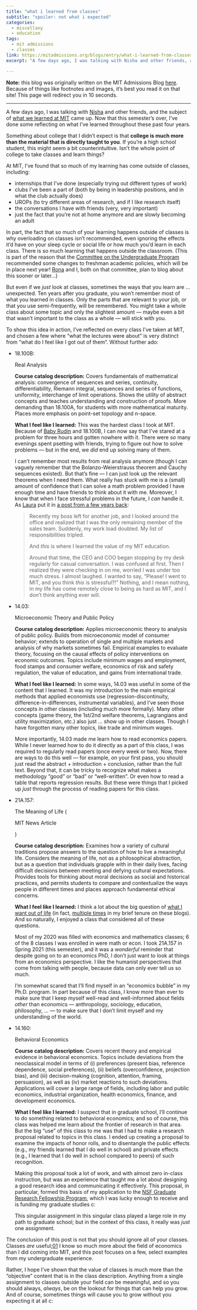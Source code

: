 ```yaml
---
title: "what i learned from classes"
subtitle: "spoiler: not what i expected"
categories:
  - miscellany
  - education
tags:
  - mit admissions
  - classes
link: https://mitadmissions.org/blogs/entry/what-i-learned-from-classes/
excerpt: "A few days ago, I was talking with Nisha and other friends, and the subject of what we learned at MIT came up. Now that this semester’s over, I’ve done some reflecting on what I’ve learned throughout these past four years."

---
```


<div class="notice--warning"><b>Note:</b> this blog was originally written on the MIT Admissions Blog <a href="https://mitadmissions.org/blogs/entry/what-i-learned-from-classes/">here</a>. Because of things like footnotes and images, it’s best you read it on that site! This page will redirect you in 10 seconds.</div> <meta http-equiv="refresh" content="10;URL=https://mitadmissions.org/blogs/entry/what-i-learned-from-classes/">

---

A few days ago, I was talking with [Nisha](https://mitadmissions.org/blogs/author/ndevasia/) and other friends, and the subject of [what we learned at MIT](https://mitadmissions.org/blogs/entry/what-did-i-learn-at-mit/) came up. Now that this semester’s over, I’ve done some reflecting on what I’ve learned throughout these past four years.

Something about college that I didn’t expect is that **college is much more than the material that is directly taught to you**. If you’re a high school student, this might seem a bit counterintuitive. Isn’t the whole point of college to take classes and learn things?

At MIT, I’ve found that so much of my learning has come outside of classes, including:

- internships that I’ve done (especially trying out different types of work)
- clubs I’ve been a part of (both by being in leadership positions, and in what the club actually does)
- UROPs (to try different areas of research, and if I like research itself)
- the conversations I have with friends (very, very important)
- just the fact that you’re not at home anymore and are slowly becoming an adult

In part, the fact that so much of your learning happens outside of classes is why overloading on classes isn’t recommended, even ignoring the effects it’d have on your sleep cycle or social life or how much you’d learn in each class. There is so much learning that happens outside the classroom. (This is part of the reason that the [Committee on the Undergraduate Program](https://registrar.mit.edu/faculty-curriculum-support/faculty-curriculum-committees/committee-undergraduate-program) recommended some changes to freshman academic policies, which will be in place next year! [Rona](https://mitadmissions.org/blogs/author/rona/) and I, both on that committee, plan to blog about this sooner or later…)

But even if we *just* look at classes, sometimes the ways that you learn are … unexpected. Ten years after you graduate, you won’t remember most of what you learned in classes. Only the parts that are relevant to your job, or that you use semi-frequently, will be remembered. You might take a whole class about some topic and only the slightest amount — maybe even a bit that wasn’t important to the class as a whole — will stick with you.

To show this idea in action, I’ve reflected on every class I’ve taken at MIT, and chosen a few where “what the lectures were about” is very distinct from “what do I feel like I got out of them“. Without further ado:

- 18.100B:

   

  Real Analysis

  **Course catalog description:** Covers fundamentals of mathematical analysis: convergence of sequences and series, continuity, differentiability, Riemann integral, sequences and series of functions, uniformity, interchange of limit operations. Shows the utility of abstract concepts and teaches understanding and construction of proofs. More demanding than 18.100A, for students with more mathematical maturity. Places more emphasis on point-set topology and n-space.

  **What I feel like I learned:** This was the hardest class I took at MIT. Because of [Baby Rudin](https://www.maa.org/press/maa-reviews/principles-of-mathematical-analysis) and 18.100B, I can now say that I’ve stared at a problem for three hours and gotten nowhere with it. There were *so* many evenings spent psetting with friends, trying to figure out how to solve problems — but in the end, we *did* end up solving many of them.

  I can’t remember most results from real analysis anymore (though I can vaguely remember that the Bolanzo-Weierstrauss theorem and Cauchy sequences existed). But that’s fine — I can just look up the relevant theorems when I need them. What really has stuck with me is a (small) amount of confidence that I can solve a math problem provided I have enough time and have friends to think about it with me. Moreover, I know that when I face stressful problems in the future, I *can* handle it. As [Laura](https://mitadmissions.org/blogs/author/laura/) put it in [a post from a few years back](https://mitadmissions.org/blogs/entry/fake-it-til-you-make-it/):

  > Recently my boss left for another job, and I looked around the office and realized that I was the only remaining member of the sales team. Suddenly, my work load doubled. My list of responsibilities tripled.
  >
  > And *this* is where I learned the value of my MIT education.
  >
  > Around that time, the CEO and COO began stopping by my desk regularly for casual conversation. I was confused at first. Then I realized they were checking in on me, worried I was under too much stress. I almost laughed. I wanted to say, “Please! I went to MIT, and you think *this* is stressful?!” Nothing, and I mean nothing, in my life has come remotely close to being as hard as MIT, and I don’t think anything ever will.

- 14.03:

   

  Microeconomic Theory and Public Policy

  **Course catalog description:** Applies microeconomic theory to analysis of public policy. Builds from microeconomic model of consumer behavior; extends to operation of single and multiple markets and analysis of why markets sometimes fail. Empirical examples to evaluate theory, focusing on the causal effects of policy interventions on economic outcomes. Topics include minimum wages and employment, food stamps and consumer welfare, economics of risk and safety regulation, the value of education, and gains from international trade.

  **What I feel like I learned:** In some ways, 14.03 was useful in some of the content that I learned. It was my introduction to the main empirical methods that applied economists use (regression-discontinuity, difference-in-differences, instrumental variables), and I’ve seen those concepts in other classes (including much more formally). Many other concepts (game theory, the 1st/2nd welfare theorems, Lagrangians and utility maximization, etc.) also just … show up in other classes. Though I have forgotten many other topics, like trade and minimum wages.

  More importantly, 14.03 made me learn how to read economics papers. While I never learned how to do it directly as a part of this class, I was required to regularly read papers (once every week or two). Now, there are ways to do this well — for example, on your first pass, you should just read the abstract + introduction + conclusion, rather than the full text. Beyond that, it can be tricky to recognize what makes a methodology “good” or “bad” or “well-written”. Or even how to read a table that reports regression results. But these were things that I picked up *just* through the process of reading papers for this class.

- 21A.157:

   

  The Meaning of Life (

  MIT News Article

  )

  **Course catalog description:** Examines how a variety of cultural traditions propose answers to the question of how to live a meaningful life. Considers the meaning of life, not as a philosophical abstraction, but as a question that individuals grapple with in their daily lives, facing difficult decisions between meeting and defying cultural expectations. Provides tools for thinking about moral decisions as social and historical practices, and permits students to compare and contextualize the ways people in different times and places approach fundamental ethical concerns.

  **What I feel like I learned:** I think a lot about the big question of [what I want out of life](https://mitadmissions.org/blogs/entry/on-success-meaning-and-time/) (in fact, [multiple times](https://mitadmissions.org/blogs/entry/leaning-in/) in my brief tenure on these blogs). And so naturally, I enjoyed a class that considered all of these questions.

  Most of my 2020 was filled with economics and mathematics classes; 6 of the 8 classes I was enrolled in were math or econ. I took 21A.157 in Spring 2021 (this semester), and it was a *wonderful* reminder that despite going on to an economics PhD, I don’t just want to look at things from an economics perspective. I like the humanist perspectives that come from talking with people, because data can only ever tell us so much.

  I’m somewhat scared that I’ll find myself in an “economics bubble” in my Ph.D. program. In part because of this class, I know more than ever to make sure that I keep myself well-read and well-informed about fields *other* than economics — anthropology, sociology, education, philosophy, … — to make sure that I don’t limit myself and my understanding of the world.

- 14.160:

   

  Behavioral Economics

  **Course catalog description:** Covers recent theory and empirical evidence in behavioral economics. Topics include deviations from the neoclassical model in terms of (i) preferences (present bias, reference dependence, social preferences), (ii) beliefs (overconfidence, projection bias), and (iii) decision-making (cognition, attention, framing, persuasion), as well as (iv) market reactions to such deviations. Applications will cover a large range of fields, including labor and public economics, industrial organization, health economics, finance, and development economics.

  **What I feel like I learned:** I suspect that in graduate school, I’ll continue to do something related to behavioral economics; and so of course, this class was helped me learn about the frontier of research in that area. But the big “use” of this class to me was that I had to make a research proposal related to topics in this class. I ended up creating a proposal to examine the impacts of honor rolls, and to disentangle the public effects (e.g., my friends learned that I do well in school) and private effects (e.g., I learned that I do well in school compared to peers) of such recognition.

  Making this proposal took a lot of work, and with almost zero in-class instruction, but was an experience that taught me a lot about designing a good research idea and communicating it effectively. This proposal, in particular, formed this basis of my application to the [NSF Graduate Research Fellowship Program](https://www.nsfgrfp.org/), which I was lucky enough to receive and is funding my graduate studies c:

  This singular assignment in this singular class played a large role in my path to graduate school; but in the context of this class, it really was *just* one assignment.

The conclusion of this post is not that you should ignore all of your classes. Classes *are* useful;⁠[01](https://mitadmissions.org/blogs/entry/what-i-learned-from-classes/#annotation-1) I know so much more about the field of economics than I did coming into MIT, and this post focuses on a few, select examples from my undergraduate experience.

Rather, I hope I’ve shown that the value of classes is much more than the “objective” content that is in the class description. Anything from a single assignment to classes outside your field can be meaningful, and so you should always, *always*, be on the lookout for things that can help you grow. And of course, sometimes things will cause you to grow without you expecting it at all c:

 
